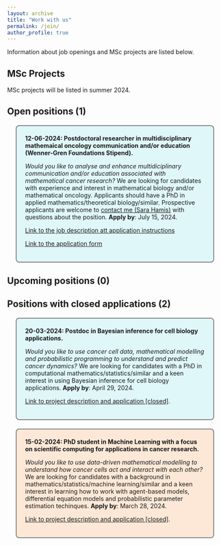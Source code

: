 ```yaml
---
layout: archive
title: "Work with us"
permalink: /join/
author_profile: true
---
```


Information about job openings and MSc projects are listed below.
  
## MSc Projects
MSc projects will be listed in summer 2024. 

## Open positions (1)
<div style="background-color: #e0f7fa; border: 2px solid gray; border-radius: 8px; padding: 20px; margin: 20px;">
<strong> 12-06-2024: Postdoctoral researcher in multidisciplinary mathemaical oncology communication and/or education (Wenner-Gren Foundations Stipend).</strong> 

  <p>
<i>Would you like to analyse and enhance multidiciplinary communication and/or education associated with mathematical cancer research?</i> We are looking for candidates with experience and interest in mathematical biology and/or mathematical oncology. Applicants should have a PhD in applied mathematics/theoretical biology/similar. Prospective applicants are welcome to <a href="https://sarahamis.github.io/contact/">contact me (Sara Hamis)</a> with questions about the position. 
<b>Apply by</b>: July 15, 2024.<br>
</p>

<a href="https://sarahamis.github.io/_pages/WG_Postdoc_MathOnco_ComEdu_Uppsala.pdf" target="_blank">Link to the job description att application instructions</a>

<p><a href="https://doit.medfarm.uu.se/bin/kurt3/kurt/8870872">Link to the application form</a>  
</p>  
</div>


## Upcoming positions (0)


## Positions with closed applications (2)

<div style="background-color: #e0f7fa; border: 2px solid gray; border-radius: 8px; padding: 20px; margin: 20px;">
<strong> 20-03-2024: Postdoc in Bayesian inference for cell biology applications.</strong> 
<p>
<i>Would you like to use cancer cell data, mathematical modelling and probabilistic programming to understand and predict cancer dynamics?</i> We are looking for candidates with a PhD in computational mathematics/statistics/similar and a keen interest in using Bayesian inference for cell biology applications. <b>Apply by</b>: April 29, 2024.<br>
</p>  
<p>  
<a href="https://www.jobb.uu.se/details/?positionId=709844">Link to project description and application [closed]</a>. 
</p>
</div>

<div style="background-color: #FDE8D7; border: 2px solid gray; border-radius: 8px; padding: 20px; margin: 20px;">
<strong> 15-02-2024: PhD student in Machine Learning with a focus on scientific computing for applications in cancer research.</strong>
<p> 
<i>Would you like to use data-driven mathematical modelling to understand how cancer cells act and interact with each other?</i> 
We are looking for candidates with a background in mathematics/statistics/machine learning/similar and a keen interest in learning how to work with agent-based models, differential equation models and probabilistic parameter estimation techinques. <b>Apply by</b>: March 28, 2024.<br>
</p> 
<p>
<a href="https://www.jobb.uu.se/details/?positionId=701887">Link to project description and application [closed]</a>.    
</p>
</div>

